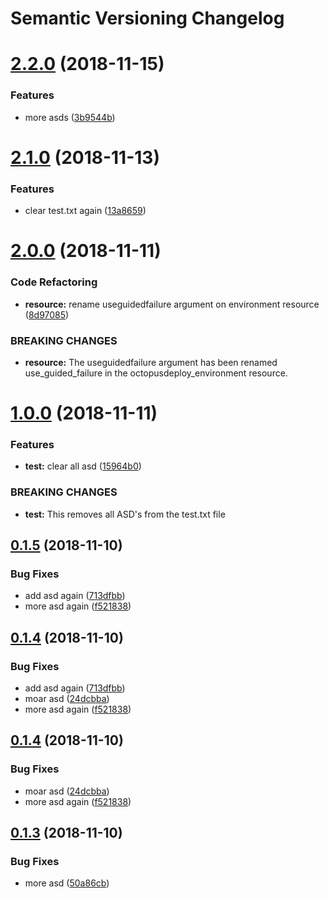 # Semantic Versioning Changelog

# [2.2.0](https://github.com/MattHodge/semantic-release-test/compare/v2.1.0...v2.2.0) (2018-11-15)


### Features

* more asds ([3b9544b](https://github.com/MattHodge/semantic-release-test/commit/3b9544b))

# [2.1.0](https://github.com/MattHodge/semantic-release-test/compare/v2.0.0...v2.1.0) (2018-11-13)


### Features

* clear test.txt again ([13a8659](https://github.com/MattHodge/semantic-release-test/commit/13a8659))

# [2.0.0](https://github.com/MattHodge/semantic-release-test/compare/v1.0.0...v2.0.0) (2018-11-11)


### Code Refactoring

* **resource:** rename useguidedfailure argument on environment resource ([8d97085](https://github.com/MattHodge/semantic-release-test/commit/8d97085))


### BREAKING CHANGES

* **resource:** The useguidedfailure argument has been renamed use_guided_failure in the octopusdeploy_environment resource.

# [1.0.0](https://github.com/MattHodge/semantic-release-test/compare/v0.1.5...v1.0.0) (2018-11-11)


### Features

* **test:** clear all asd ([15964b0](https://github.com/MattHodge/semantic-release-test/commit/15964b0))


### BREAKING CHANGES

* **test:** This removes all ASD's from the test.txt file

## [0.1.5](https://github.com/MattHodge/semantic-release-test/compare/v0.1.4...v0.1.5) (2018-11-10)


### Bug Fixes

* add asd again ([713dfbb](https://github.com/MattHodge/semantic-release-test/commit/713dfbb))
* more asd again ([f521838](https://github.com/MattHodge/semantic-release-test/commit/f521838))

## [0.1.4](https://github.com/MattHodge/semantic-release-test/compare/v0.1.3...v0.1.4) (2018-11-10)


### Bug Fixes

* add asd again ([713dfbb](https://github.com/MattHodge/semantic-release-test/commit/713dfbb))
* moar asd ([24dcbba](https://github.com/MattHodge/semantic-release-test/commit/24dcbba))
* more asd again ([f521838](https://github.com/MattHodge/semantic-release-test/commit/f521838))

## [0.1.4](https://github.com/MattHodge/semantic-release-test/compare/v0.1.3...v0.1.4) (2018-11-10)

### Bug Fixes

* moar asd ([24dcbba](https://github.com/MattHodge/semantic-release-test/commit/24dcbba))
* more asd again ([f521838](https://github.com/MattHodge/semantic-release-test/commit/f521838))

## [0.1.3](https://github.com/MattHodge/semantic-release-test/compare/v0.1.2...v0.1.3) (2018-11-10)

### Bug Fixes

* more asd ([50a86cb](https://github.com/MattHodge/semantic-release-test/commit/50a86cb))
